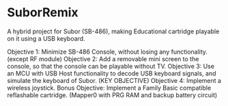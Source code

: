 # SuborRemix
A hybrid project for Subor (SB-486), making Educational cartridge playable on it using a USB keyboard.

Objective 1: Minimize SB-486 Console, without losing any functionality. (except RF module)
Objective 2: Add a removable mini screen to the console, so that the console can be playable without TV.
Objective 3: Use an MCU with USB Host functionality to decode USB keyboard signals, and simulate the keyboard of Subor. (KEY OBJECTIVE)
Objective 4: Implement a wireless joystick.
Bonus Objective: Implement a Family Basic compatible reflashable cartridge. (Mapper0 with PRG RAM and backup battery circuit)
